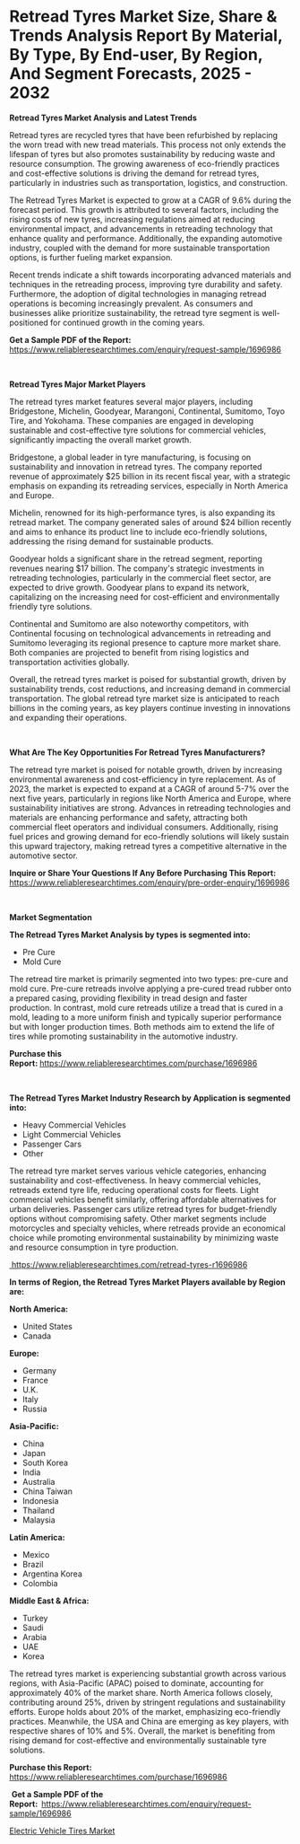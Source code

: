 <p><h1>Retread Tyres Market Size, Share & Trends Analysis Report By Material, By Type, By End-user, By Region, And Segment Forecasts, 2025 - 2032</h1></p><p><strong>Retread Tyres Market Analysis and Latest Trends</strong></p>
<p><p>Retread tyres are recycled tyres that have been refurbished by replacing the worn tread with new tread materials. This process not only extends the lifespan of tyres but also promotes sustainability by reducing waste and resource consumption. The growing awareness of eco-friendly practices and cost-effective solutions is driving the demand for retread tyres, particularly in industries such as transportation, logistics, and construction.</p><p>The Retread Tyres Market is expected to grow at a CAGR of 9.6% during the forecast period. This growth is attributed to several factors, including the rising costs of new tyres, increasing regulations aimed at reducing environmental impact, and advancements in retreading technology that enhance quality and performance. Additionally, the expanding automotive industry, coupled with the demand for more sustainable transportation options, is further fueling market expansion.</p><p>Recent trends indicate a shift towards incorporating advanced materials and techniques in the retreading process, improving tyre durability and safety. Furthermore, the adoption of digital technologies in managing retread operations is becoming increasingly prevalent. As consumers and businesses alike prioritize sustainability, the retread tyre segment is well-positioned for continued growth in the coming years.</p></p>
<p><strong>Get a Sample PDF of the Report:&nbsp;</strong> <a href="https://www.reliableresearchtimes.com/enquiry/request-sample/1696986?utm_campaign=2722&utm_medium=2&utm_source=Github&utm_content=ia&utm_term=27032025&utm_id=retread-tyres">https://www.reliableresearchtimes.com/enquiry/request-sample/1696986</a></p>
<p>&nbsp;</p>
<p><strong>Retread Tyres Major Market Players</strong></p>
<p><p>The retread tyres market features several major players, including Bridgestone, Michelin, Goodyear, Marangoni, Continental, Sumitomo, Toyo Tire, and Yokohama. These companies are engaged in developing sustainable and cost-effective tyre solutions for commercial vehicles, significantly impacting the overall market growth.</p><p>Bridgestone, a global leader in tyre manufacturing, is focusing on sustainability and innovation in retread tyres. The company reported revenue of approximately $25 billion in its recent fiscal year, with a strategic emphasis on expanding its retreading services, especially in North America and Europe.</p><p>Michelin, renowned for its high-performance tyres, is also expanding its retread market. The company generated sales of around $24 billion recently and aims to enhance its product line to include eco-friendly solutions, addressing the rising demand for sustainable products.</p><p>Goodyear holds a significant share in the retread segment, reporting revenues nearing $17 billion. The company's strategic investments in retreading technologies, particularly in the commercial fleet sector, are expected to drive growth. Goodyear plans to expand its network, capitalizing on the increasing need for cost-efficient and environmentally friendly tyre solutions.</p><p>Continental and Sumitomo are also noteworthy competitors, with Continental focusing on technological advancements in retreading and Sumitomo leveraging its regional presence to capture more market share. Both companies are projected to benefit from rising logistics and transportation activities globally.</p><p>Overall, the retread tyres market is poised for substantial growth, driven by sustainability trends, cost reductions, and increasing demand in commercial transportation. The global retread tyre market size is anticipated to reach billions in the coming years, as key players continue investing in innovations and expanding their operations.</p></p>
<p>&nbsp;</p>
<p><strong>What Are The Key Opportunities For Retread Tyres Manufacturers?</strong></p>
<p><p>The retread tyre market is poised for notable growth, driven by increasing environmental awareness and cost-efficiency in tyre replacement. As of 2023, the market is expected to expand at a CAGR of around 5-7% over the next five years, particularly in regions like North America and Europe, where sustainability initiatives are strong. Advances in retreading technologies and materials are enhancing performance and safety, attracting both commercial fleet operators and individual consumers. Additionally, rising fuel prices and growing demand for eco-friendly solutions will likely sustain this upward trajectory, making retread tyres a competitive alternative in the automotive sector.</p></p>
<p><strong>Inquire or Share Your Questions If Any Before Purchasing This Report:</strong> <a href="https://www.reliableresearchtimes.com/enquiry/pre-order-enquiry/1696986?utm_campaign=2722&utm_medium=2&utm_source=Github&utm_content=ia&utm_term=27032025&utm_id=retread-tyres">https://www.reliableresearchtimes.com/enquiry/pre-order-enquiry/1696986</a></p>
<p>&nbsp;</p>
<p><strong>Market Segmentation</strong></p>
<p><strong>The Retread Tyres Market Analysis by types is segmented into:</strong></p>
<p><ul><li>Pre Cure</li><li>Mold Cure</li></ul></p>
<p><p>The retread tire market is primarily segmented into two types: pre-cure and mold cure. Pre-cure retreads involve applying a pre-cured tread rubber onto a prepared casing, providing flexibility in tread design and faster production. In contrast, mold cure retreads utilize a tread that is cured in a mold, leading to a more uniform finish and typically superior performance but with longer production times. Both methods aim to extend the life of tires while promoting sustainability in the automotive industry.</p></p>
<p><strong>Purchase this Report:&nbsp;</strong><a href="https://www.reliableresearchtimes.com/purchase/1696986?utm_campaign=2722&utm_medium=2&utm_source=Github&utm_content=ia&utm_term=27032025&utm_id=retread-tyres">https://www.reliableresearchtimes.com/purchase/1696986</a></p>
<p>&nbsp;</p>
<p><strong>The Retread Tyres Market Industry Research by Application is segmented into:</strong></p>
<p><ul><li>Heavy Commercial Vehicles</li><li>Light Commercial Vehicles</li><li>Passenger Cars</li><li>Other</li></ul></p>
<p><p>The retread tyre market serves various vehicle categories, enhancing sustainability and cost-effectiveness. In heavy commercial vehicles, retreads extend tyre life, reducing operational costs for fleets. Light commercial vehicles benefit similarly, offering affordable alternatives for urban deliveries. Passenger cars utilize retread tyres for budget-friendly options without compromising safety. Other market segments include motorcycles and specialty vehicles, where retreads provide an economical choice while promoting environmental sustainability by minimizing waste and resource consumption in tyre production.</p></p>
<p><a href="https://www.reliableresearchtimes.com/retread-tyres-r1696986?utm_campaign=2722&utm_medium=2&utm_source=Github&utm_content=ia&utm_term=27032025&utm_id=retread-tyres">&nbsp;https://www.reliableresearchtimes.com/retread-tyres-r1696986</a></p>
<p><strong>In terms of Region, the Retread Tyres Market Players available by Region are:</strong></p>
<p>
    <p> <strong> North America: </strong>
        <ul>
            <li>United States</li>
            <li>Canada</li>
        </ul>
        </p> 
    <p> <strong> Europe: </strong>
        <ul>
            <li>Germany</li>
            <li>France</li>
            <li>U.K.</li>
            <li>Italy</li>
            <li>Russia</li>
        </ul>
        </p> 
    <p> <strong> Asia-Pacific: </strong>
        <ul>
            <li>China</li>
            <li>Japan</li>
            <li>South Korea</li>
            <li>India</li>
            <li>Australia</li>
            <li>China Taiwan</li>
            <li>Indonesia</li>
            <li>Thailand</li>
            <li>Malaysia</li>
        </ul>
        </p> 
    <p> <strong> Latin America: </strong>
        <ul>
            <li>Mexico</li>
            <li>Brazil</li>
            <li>Argentina Korea</li>
            <li>Colombia</li>
        </ul>
        </p> 
    <p> <strong> Middle East & Africa: </strong>
        <ul>
            <li>Turkey</li>
            <li>Saudi</li>
            <li>Arabia</li>
            <li>UAE</li>
            <li>Korea</li>
        </ul>
    </p>
    </p>
<p><p>The retread tyres market is experiencing substantial growth across various regions, with Asia-Pacific (APAC) poised to dominate, accounting for approximately 40% of the market share. North America follows closely, contributing around 25%, driven by stringent regulations and sustainability efforts. Europe holds about 20% of the market, emphasizing eco-friendly practices. Meanwhile, the USA and China are emerging as key players, with respective shares of 10% and 5%. Overall, the market is benefiting from rising demand for cost-effective and environmentally sustainable tyre solutions.</p></p>
<p><strong>Purchase this Report: </strong><a href="https://www.reliableresearchtimes.com/purchase/1696986?utm_campaign=2722&utm_medium=2&utm_source=Github&utm_content=ia&utm_term=27032025&utm_id=retread-tyres">https://www.reliableresearchtimes.com/purchase/1696986</a></p>
<p>&nbsp;<strong>Get a Sample PDF of the Report:&nbsp;&nbsp;</strong><a href="https://www.reliableresearchtimes.com/enquiry/request-sample/1696986?utm_campaign=2722&utm_medium=2&utm_source=Github&utm_content=ia&utm_term=27032025&utm_id=retread-tyres">https://www.reliableresearchtimes.com/enquiry/request-sample/1696986</a></p>
<p><strong></strong></p>
<p><p><a href="https://github.com/ezahdyre/Market-Research-Report-List-1/blob/main/electric-vehicle-tires-market.md?utm_campaign=2722&utm_medium=2&utm_source=Github&utm_content=ia&utm_term=27032025&utm_id=retread-tyres">Electric Vehicle Tires Market</a></p></p>